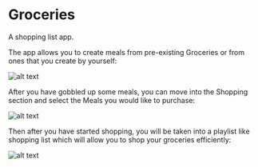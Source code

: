 # Groceries
A shopping list app.

The app allows you to create meals from pre-existing Groceries or from ones that you create by yourself:

![alt text](https://i.imgur.com/eGOMpM5.jpg)

After you have gobbled up some meals, you can move into the Shopping section and select the Meals you would like to purchase:

![alt text](https://i.imgur.com/Z8ePHq4.jpg)

Then after you have started shopping, you will be taken into a playlist like shopping list which will allow you to shop your groceries efficiently:

![alt text](https://i.imgur.com/dFIW1Ii.jpg)
